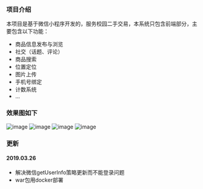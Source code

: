 ### 项目介绍
本项目是基于微信小程序开发的，服务校园二手交易，本系统只包含前端部分，主要包含以下功能：
+ 商品信息发布与浏览
+ 社交（话题、评论）
+ 商品搜索
+ 位置定位
+ 图片上传
+ 手机号绑定
+ 计数系统
+ ...

### 效果图如下
![image](http://ayy.ganzhiqiang.wang/xgt-4.png?imageView2/2/w/300/q/100)
![image](http://ayy.ganzhiqiang.wang/xgt-2.png?imageView2/2/w/300/q/100)
![image](http://ayy.ganzhiqiang.wang/xgt-3.png?imageView2/2/w/300/q/100)
![image](http://ayy.ganzhiqiang.wang/xgt-1.png?imageView2/2/w/300/q/100)

### 更新

#### 2019.03.26
- 解决微信getUserInfo策略更新而不能登录问题
- war包用docker部署

